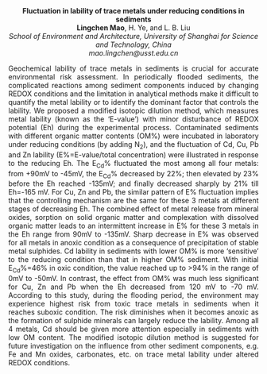 <center><strong>Fluctuation in lability of trace metals under reducing conditions in
sediments</strong>

<center><strong>Lingchen Mao</strong>, H. Ye, and L. B. Liu

<center><i>School of Environment and Architecture, University of Shanghai for
Science and Technology, China </i>

<center><i>mao.lingchen@usst.edu.cn</i>

<p style="text-align:justify">Geochemical lability of trace metals in sediments is crucial for
accurate environmental risk assessment. In periodically flooded
sediments, the complicated reactions among sediment components induced
by changing REDOX conditions and the limitation in analytical methods
make it difficult to quantify the metal lability or to identify the
dominant factor that controls the lability. We proposed a modified
isotopic dilution method, which measures metal lability (known as the
‘E-value’) with minor disturbance of REDOX potential (Eh) during the
experimental process. Contaminated sediments with different organic
matter contents (OM%) were incubated in laboratory under reducing
conditions (by adding N<sub>2</sub>), and the fluctuation of Cd, Cu, Pb and Zn
lability (E%=E-value/total concentration) were illustrated in response
to the reducing Eh. The E<sub>Cd</sub>% fluctuated the most among all four
metals: from +90mV to -45mV, the E<sub>Cd</sub>% decreased by 22%; then elevated
by 23% before the Eh reached -135mV; and finally decreased sharply by
21% till Eh=-165 mV. For Cu, Zn and Pb, the similar pattern of E%
fluctuation implies that the controlling mechanism are the same for
these 3 metals at different stages of decreasing Eh. The combined effect
of metal release from mineral oxides, sorption on solid organic matter
and complexation with dissolved organic matter leads to an intermittent
increase in E% for these 3 metals in the Eh range from 90mV to -135mV.
Sharp decrease in E% was observed for all metals in anoxic condition as
a consequence of precipitation of stable metal sulphides. Cd lability in
sediments with lower OM% is more ‘sensitive’ to the reducing condition
than that in higher OM% sediment. With initial E<sub>Cd</sub>%=46% in oxic
condition, the value reached up to &gt;94% in the range of 0mV to -50mV.
In contrast, the effect from OM% was much less significant for Cu, Zn
and Pb when the Eh decreased from 120 mV to -70 mV. According to this
study, during the flooding period, the environment may experience
highest risk from toxic trace metals in sediments when it reaches
suboxic condition. The risk diminishes when it becomes anoxic as the
formation of sulphide minerals can largely reduce the lability. Among
all 4 metals, Cd should be given more attention especially in sediments
with low OM content. The modified isotopic dilution method is suggested
for future investigation on the influence from other sediment
components, e.g. Fe and Mn oxides, carbonates, etc. on trace metal
lability under altered REDOX conditions.

